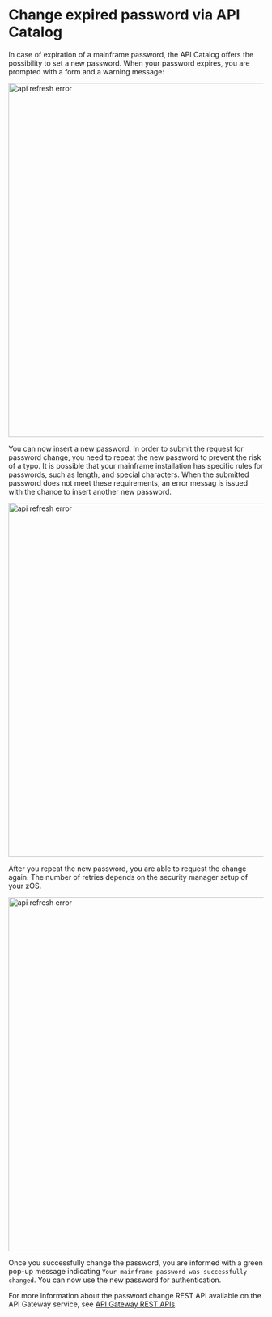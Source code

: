 # Change expired password via API Catalog

In case of expiration of a mainframe password, the API Catalog offers the possibility to set a new password. When your password expires, you are prompted with a form and a warning message:

<img src="pathname:///stable/images/api-mediation/catalog-pass-expired-warn.png" alt="api refresh error" width="700px"/>

You can now insert a new password. In order to submit the request for password change, you need to repeat the new password to prevent the risk of a typo.
It is possible that your mainframe installation has specific rules for passwords, such as length, and special characters. When the submitted password does not meet these requirements, an error messag is issued with the chance to insert another new password.

<img src="pathname:///stable/images/api-mediation/catalog-new-pass-err.png" alt="api refresh error" width="700px"/>

After you repeat the new password, you are able to request the change again. The number of retries depends on the security manager setup of your zOS.

<img src="pathname:///stable/images/api-mediation/catalog-pass-update-ok.png" alt="api refresh error" width="700px"/>

Once you successfully change the password, you are informed with a green pop-up message indicating `Your mainframe password was successfully changed`. You can now use the new password for authentication.

For more information about the password change REST API available on the API Gateway service, see [API Gateway REST APIs](../user-guide/api-mediation/api-gateway-rest-apis-documentation.md).
